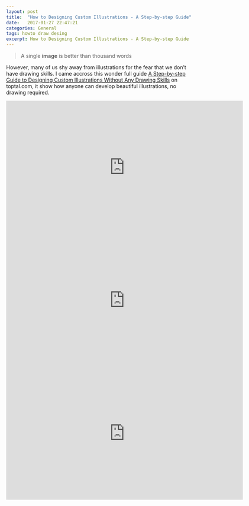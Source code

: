 ```yaml
---
layout: post
title:  "How to Designing Custom Illustrations - A Step-by-step Guide"
date:   2017-01-27 22:47:21
categories: General
tags: howto draw desing
excerpt: How to Designing Custom Illustrations - A Step-by-step Guide
---
```


> A single **image** is better than thousand words

However, many of us shy away from illustrations for the fear that we don’t have drawing skills. I came accross this wonder full guide [A Step-by-step Guide to Designing Custom Illustrations Without Any Drawing Skills](https://www.toptal.com/designers/illustration/a-step-by-step-guide-to-designing-custom-illustrations-without-any-drawing-skills) on toptal.com, it show how anyone can develop beautiful illustrations, no drawing required.

<iframe width="640" height="360" src="https://www.youtube.com/embed/pw5aq8xN0QQ" frameborder="0" allowfullscreen></iframe>

<iframe width="640" height="360" src="https://www.youtube.com/embed/OxVxmTP8FEA" frameborder="0" allowfullscreen></iframe>

<iframe width="640" height="360" src="https://www.youtube.com/embed/bZFvaBYshnY" frameborder="0" allowfullscreen></iframe>
